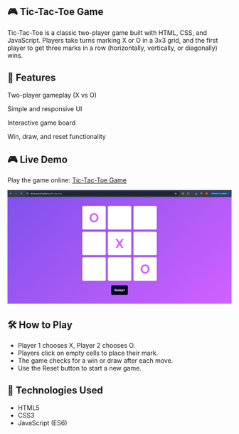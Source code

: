 ## 🎮 Tic-Tac-Toe Game

Tic-Tac-Toe is a classic two-player game built with HTML, CSS, and JavaScript. Players take turns marking X or O in a 3x3 grid, and the first player to get three marks in a row (horizontally, vertically, or diagonally) wins.

## 🌟 Features

Two-player gameplay (X vs O)

Simple and responsive UI

Interactive game board

Win, draw, and reset functionality

## 🎮 Live Demo

Play the game online: [Tic-Tac-Toe Game](https://afsheenara24.github.io/tic-tac-toe/)

![Screenshot](Tic-tac-toe.png)

## 🛠️ How to Play

- Player 1 chooses X, Player 2 chooses O.
- Players click on empty cells to place their mark.
- The game checks for a win or draw after each move.
- Use the Reset button to start a new game.

## 🎨 Technologies Used

- HTML5
- CSS3
- JavaScript (ES6)
